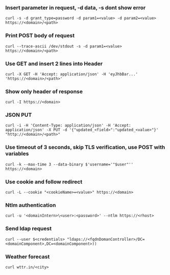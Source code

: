 ### Insert parameter in request, -d data, -s dont show error
```
curl -s -d grant_type=password -d param1=<value> -d param2=<value> https://<domain>/<path>
```

### Print POST body of request
```
curl --trace-ascii /dev/stdout -s -d param1=<value> https://<domain>/<path>
```

### Use GET and insert 2 lines into Header
```
curl -X GET -H 'Accept: application/json' -H 'eyJhbBar...' 'https://<domain>/<path>'
```

### Show only header of response
```
curl -I https://<domain>
```

### JSON PUT
```
curl -i -H 'Content-Type: application/json' -H 'Accept: application/json' -X PUT -d '{"updated_<field>":"updated_<value>"}' "http://<domain>/<path>"
```

### Use timeout of 3 seconds, skip TLS verification, use POST with variables
```
curl -k --max-time 3 --data-binary $'username='"$user"'' https://<domain>
```

### Use cookie and follow redirect
```
curl -L --cookie "<cookieName>=<value>" https://<domain>
```

### Ntlm authentication
```
curl -u '<domainIntern>\<user>:<password>' --ntlm https://<rhost>
```

### Send ldap request
```
curl --user $<credentials> "ldaps://<fqdnDomanController>/DC=<domainComponent>,DC=<domainComponent>))
```

### Weather forecast
```
curl wttr.in/<city>
```

